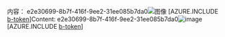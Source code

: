 <span data-ttu-id="c86b1-101">内容： e2e30699-8b7f-416f-9ee2-31ee085b7da0![图像](a65494c2-9ff2-416c-ab3a-f999a27bb318.png)
[AZURE.INCLUDE [b-token](eccdccba-b731-4550-a975-7b012691a172.md)]</span><span class="sxs-lookup"><span data-stu-id="c86b1-101">Content: e2e30699-8b7f-416f-9ee2-31ee085b7da0![image](a65494c2-9ff2-416c-ab3a-f999a27bb318.png)
[AZURE.INCLUDE [b-token](eccdccba-b731-4550-a975-7b012691a172.md)]</span></span>
